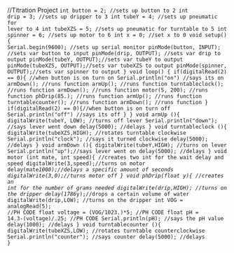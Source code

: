//Titration Project
<code>int button = 2; //sets up button to 2
int drip = 3;  //sets up dripper to 3
int tubeY = 4; //sets up pneumatic for lever to 4
int tubeXZS = 5; //sets up pneumatic for turntable to 5
int spinner = 6;  //sets up motor to 6
int x = 0; //set x to 0
void setup()
{
Serial.begin(9600); //sets up serial monitor
pinMode(button, INPUT); //sets var button to input
pinMode(drip, OUTPUT); //sets var drip to output
pinMode(tubeY, OUTPUT);//sets var tubeY to output
pinMode(tubeXZS, OUTPUT);//sets var tubeXZS to output
pinMode(spinner, OUTPUT);//sets var spinner to output
}
void loop()
{
if(digitalRead(2) == 0){ //when button is on turn on
Serial.println("on") //says its on
armDown(); //runs function
armUp(); //runs function
turntableclock(); //runs function
armDown(); //runs function
motor(5, 200); //runs function
phDrip(85.); //runs function
armUp(); //runs function
turntablecounter(); //runs function
armDown(); //runs function
}
if(digitalRead(2) == 0){//when button is on turn off
Serial.println("off") //says its off
}
}
void armUp (){
digitalWrite(tubeY, LOW); //turns off lever
Serial.println("down"); //says lever went down
delay(5000); //delays
}
void turntableclock (){
digitalWrite(tubeXZS,HIGH); //rotates turntable clockwise
Serial.println("clock"); //says it turned clockwise
delay(5000); //delays
}
void armDown (){
digitalWrite(tubeY,HIGH); //turns on lever
Serial.println("up");//says lever went on
delay(5000); //delays
}
void motor (int mate, int speed){ //creates two int for the wait delay and speed
digitalWrite(3,speed);//turns on motor
delay(mate*1000);//delays a specific amount of seconds
digitalWrite(3,0);//turns motor off
}
void phDrip(float y){ //creates an int for the number of grams needed
digitalWrite(drip,HIGH); //turns on the dripper
delay(1786*y);//drops a certain volume of water
digitalWrite(drip,LOW); //turns on the dripper
int VOG = analogRead(5); //PH CODE
float voltage = (VOG/1023.)*5; //PH CODE
float pH = 14.3-(voltage)/.25; //PH CODE
Serial.println(pH); //says the pH value
delay(1000); //delays
}
void turntablecounter (){
digitalWrite(tubeXZS,LOW); //rotates turntable counterclockwise
Serial.println("counter"); //says counter
delay(5000); //delays
}</code>
